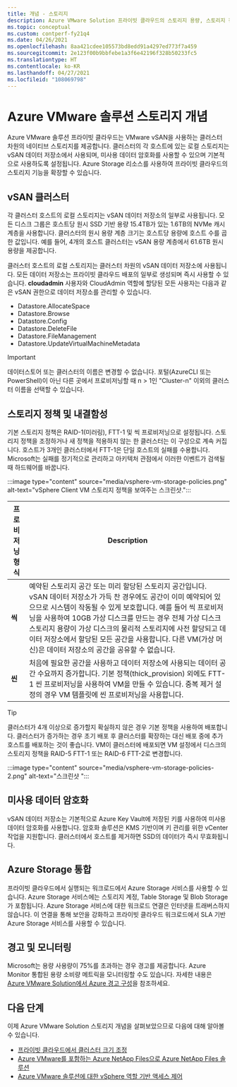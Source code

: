 ```yaml
---
title: 개념 - 스토리지
description: Azure VMware Solution 프라이빗 클라우드의 스토리지 용량, 스토리지 정책, 내결함성 및 스토리지 통합에 대해 알아봅니다.
ms.topic: conceptual
ms.custom: contperf-fy21q4
ms.date: 04/26/2021
ms.openlocfilehash: 8aa421cdee105573bd8edd91a4297ed773f7a459
ms.sourcegitcommit: 2e123f00b9bbfebe1a3f6e42196f328b50233fc5
ms.translationtype: HT
ms.contentlocale: ko-KR
ms.lasthandoff: 04/27/2021
ms.locfileid: "108069798"
---
```

# <a name="azure-vmware-solution-storage-concepts"></a>Azure VMware 솔루션 스토리지 개념

Azure VMware 솔루션 프라이빗 클라우드는 VMware vSAN을 사용하는 클러스터 차원의 네이티브 스토리지를 제공합니다. 클러스터의 각 호스트에 있는 로컬 스토리지는 vSAN 데이터 저장소에서 사용되며, 미사용 데이터 암호화를 사용할 수 있으며 기본적으로 사용하도록 설정됩니다. Azure Storage 리소스를 사용하여 프라이빗 클라우드의 스토리지 기능을 확장할 수 있습니다.

## <a name="vsan-clusters"></a>vSAN 클러스터

각 클러스터 호스트의 로컬 스토리지는 vSAN 데이터 저장소의 일부로 사용됩니다. 모든 디스크 그룹은 호스트당 원시 SSD 기반 용량 15.4TB가 있는 1.6TB의 NVMe 캐시 계층을 사용합니다. 클러스터의 원시 용량 계층 크기는 호스트당 용량에 호스트 수를 곱한 값입니다. 예를 들어, 4개의 호스트 클러스터는 vSAN 용량 계층에서 61.6TB 원시 용량을 제공합니다.

클러스터 호스트의 로컬 스토리지는 클러스터 차원의 vSAN 데이터 저장소에 사용됩니다. 모든 데이터 저장소는 프라이빗 클라우드 배포의 일부로 생성되며 즉시 사용할 수 있습니다. **cloudadmin** 사용자와 CloudAdmin 역할에 할당된 모든 사용자는 다음과 같은 vSAN 권한으로 데이터 저장소를 관리할 수 있습니다.

- Datastore.AllocateSpace
- Datastore.Browse
- Datastore.Config
- Datastore.DeleteFile
- Datastore.FileManagement
- Datastore.UpdateVirtualMachineMetadata

>[!IMPORTANT]
>데이터스토어 또는 클러스터의 이름은 변경할 수 없습니다. 포털(AzureCLI 또는 PowerShell)이 아닌 다른 곳에서 프로비저닝할 때 n > 1인 "Cluster-n" 이외의 클러스터 이름을 선택할 수 있습니다.

## <a name="storage-policies-and-fault-tolerance"></a>스토리지 정책 및 내결함성

기본 스토리지 정책은 RAID-1(미러링), FTT-1 및 씩 프로비저닝으로 설정됩니다.  스토리지 정책을 조정하거나 새 정책을 적용하지 않는 한 클러스터는 이 구성으로 계속 커집니다. 호스트가 3개인 클러스터에서 FTT-1은 단일 호스트의 실패를 수용합니다. Microsoft는 실패를 정기적으로 관리하고 아키텍처 관점에서 이러한 이벤트가 검색될 때 하드웨어를 바꿉니다.

:::image type="content" source="media/vsphere-vm-storage-policies.png" alt-text="vSphere Client VM 스토리지 정책을 보여주는 스크린샷.":::


|프로비저닝 형식  |Description  |
|---------|---------|
|**씩**      | 예약된 스토리지 공간 또는 미리 할당된 스토리지 공간입니다. vSAN 데이터 저장소가 가득 찬 경우에도 공간이 이미 예약되어 있으므로 시스템이 작동될 수 있게 보호합니다. 예를 들어 씩 프로비저닝을 사용하여 10GB 가상 디스크를 만드는 경우 전체 가상 디스크 스토리지 용량이 가상 디스크의 물리적 스토리지에 사전 할당되고 데이터 저장소에서 할당된 모든 공간을 사용합니다. 다른 VM(가상 머신)은 데이터 저장소의 공간을 공유할 수 없습니다.         |
|**씬**      | 처음에 필요한 공간을 사용하고 데이터 저장소에 사용되는 데이터 공간 수요까지 증가합니다. 기본 정책(thick_provision) 외에도 FTT-1 씬 프로비저닝을 사용하여 VM을 만들 수 있습니다. 중복 제거 설정의 경우 VM 템플릿에 씬 프로비저닝을 사용합니다.         |

>[!TIP]
>클러스터가 4개 이상으로 증가할지 확실하지 않은 경우 기본 정책을 사용하여 배포합니다.  클러스터가 증가하는 경우 초기 배포 후 클러스터를 확장하는 대신 배포 중에 추가 호스트를 배포하는 것이 좋습니다. VM이 클러스터에 배포되면 VM 설정에서 디스크의 스토리지 정책을 RAID-5 FTT-1 또는 RAID-6 FTT-2로 변경합니다. 
>
>:::image type="content" source="media/vsphere-vm-storage-policies-2.png" alt-text="스크린샷 ":::


## <a name="data-at-rest-encryption"></a>미사용 데이터 암호화

vSAN 데이터 저장소는 기본적으로 Azure Key Vault에 저장된 키를 사용하여 미사용 데이터 암호화를 사용합니다. 암호화 솔루션은 KMS 기반이며 키 관리를 위한 vCenter 작업을 지원합니다.  클러스터에서 호스트를 제거하면 SSD의 데이터가 즉시 무효화됩니다.

## <a name="azure-storage-integration"></a>Azure Storage 통합

프라이빗 클라우드에서 실행되는 워크로드에서 Azure Storage 서비스를 사용할 수 있습니다. Azure Storage 서비스에는 스토리지 계정, Table Storage 및 Blob Storage가 포함됩니다. Azure Storage 서비스에 대한 워크로드 연결은 인터넷을 트래버스하지 않습니다. 이 연결을 통해 보안을 강화하고 프라이빗 클라우드 워크로드에서 SLA 기반 Azure Storage 서비스를 사용할 수 있습니다.

## <a name="alerts-and-monitoring"></a>경고 및 모니터링

Microsoft는 용량 사용량이 75%를 초과하는 경우 경고를 제공합니다.  Azure Monitor 통합된 용량 소비량 메트릭을 모니터링할 수도 있습니다. 자세한 내용은 [Azure VMware Solution에서 Azure 경고 구성](configure-alerts-for-azure-vmware-solution.md)을 참조하세요.

## <a name="next-steps"></a>다음 단계

이제 Azure VMware Solution 스토리지 개념을 살펴보았으므로 다음에 대해 알아볼 수 있습니다.

- [프라이빗 클라우드에서 클러스터 크기 조정][tutorial-scale-private-cloud]
- [Azure VMware를 포함하는 Azure NetApp Files으로 Azure NetApp Files 솔루션](netapp-files-with-azure-vmware-solution.md)
- [Azure VMware 솔루션에 대한 vSphere 역할 기반 액세스 제어](concepts-identity.md)


<!-- LINKS - external-->

<!-- LINKS - internal -->
[tutorial-scale-private-cloud]: ./tutorial-scale-private-cloud.md
[concepts-identity]: ./concepts-identity.md
